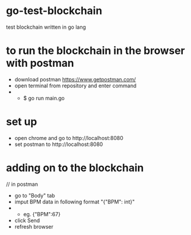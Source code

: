 # go-test-blockchain
test blockchain written in go lang
# to run the blockchain in the browser with postman
- download postman https://www.getpostman.com/
- open terminal from repository and enter command 
- - $ go run main.go

# set up
- open chrome and go to http://localhost:8080
- set postman to http://localhost:8080
# adding on to the blockchain
// in postman
- go to "Body" tab
- imput BPM data in following format "{"BPM": int}"
- - eg. {"BPM":67}
- click Send
- refresh browser
